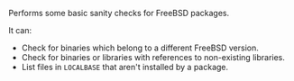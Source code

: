 Performs some basic sanity checks for FreeBSD packages.

It can:

- Check for binaries which belong to a different FreeBSD version.
- Check for binaries or libraries with references to non-existing libraries.
- List files in `LOCALBASE`  that aren't installed by a package.
